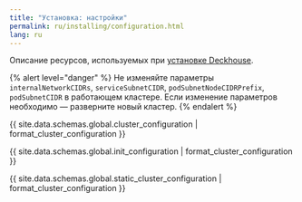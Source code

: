 ```yaml
---
title: "Установка: настройки"
permalink: ru/installing/configuration.html
lang: ru
---
```


Описание ресурсов, используемых при [установке Deckhouse](./).

{% alert level="danger" %}
Не изменяйте параметры `internalNetworkCIDRs`, `serviceSubnetCIDR`, `podSubnetNodeCIDRPrefix`, `podSubnetCIDR` в работающем кластере. Если изменение параметров необходимо — разверните новый кластер.
{% endalert %}

{{ site.data.schemas.global.cluster_configuration | format_cluster_configuration }}

{{ site.data.schemas.global.init_configuration | format_cluster_configuration }}

{{ site.data.schemas.global.static_cluster_configuration | format_cluster_configuration }}
